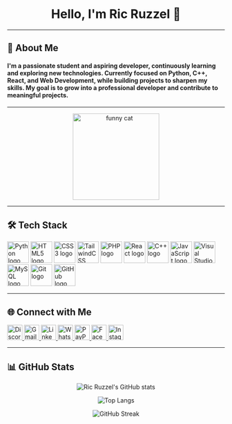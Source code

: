 <h1 align="center">Hello, I'm Ric Ruzzel 👋</h1>

---

<h2 align="left">🚀 About Me</h2>

<h4 align="left">
  I'm a passionate student and aspiring developer, continuously learning and exploring new technologies.  
  Currently focused on <b>Python, C++, React, and Web Development</b>, while building projects to sharpen my skills.  
  My goal is to grow into a professional developer and contribute to meaningful projects.
</h4>

---

<div align="center">
  <img height="200" src="https://media.tenor.com/E3MVEIoXf0cAAAAM/angry-cat.gif" alt="funny cat" />
</div>

---

<h2 align="left">🛠 Tech Stack</h2>

<div align="left">
  <img src="https://cdn.jsdelivr.net/gh/devicons/devicon/icons/python/python-original.svg" height="50" alt="Python logo" />
  <img src="https://cdn.jsdelivr.net/gh/devicons/devicon/icons/html5/html5-original.svg" height="50" alt="HTML5 logo" />
  <img src="https://cdn.jsdelivr.net/gh/devicons/devicon/icons/css3/css3-original.svg" height="50" alt="CSS3 logo" />
  <img src="https://cdn.jsdelivr.net/gh/devicons/devicon/icons/tailwindcss/tailwindcss-original-wordmark.svg" height="50" alt="TailwindCSS logo" />
  <img src="https://cdn.jsdelivr.net/gh/devicons/devicon/icons/php/php-original.svg" height="50" alt="PHP logo" />
  <img src="https://cdn.jsdelivr.net/gh/devicons/devicon/icons/react/react-original.svg" height="50" alt="React logo" />
  <img src="https://cdn.jsdelivr.net/gh/devicons/devicon/icons/cplusplus/cplusplus-original.svg" height="50" alt="C++ logo" />
  <img src="https://cdn.jsdelivr.net/gh/devicons/devicon/icons/javascript/javascript-original.svg" height="50" alt="JavaScript logo" />
  <img src="https://cdn.jsdelivr.net/gh/devicons/devicon/icons/visualstudio/visualstudio-plain.svg" height="50" alt="Visual Studio logo" />
  <img src="https://cdn.jsdelivr.net/gh/devicons/devicon/icons/mysql/mysql-original.svg" height="50" alt="MySQL logo" />
  <img src="https://cdn.jsdelivr.net/gh/devicons/devicon/icons/git/git-original.svg" height="50" alt="Git logo" />
  <img src="https://cdn.jsdelivr.net/gh/devicons/devicon/icons/github/github-original.svg" height="50" alt="GitHub logo" />
</div>

---

<h2 align="left">🌐 Connect with Me</h2>

<div align="left">
  <a href="https://discordapp.com/users/tashumii" target="_blank">
    <img src="https://img.shields.io/static/v1?message=Discord&logo=discord&label=&color=7289DA&logoColor=white&style=for-the-badge" height="35" alt="Discord" />
  </a>
  <a href="mailto:Ruzzel672@gmail.com" target="_blank">
    <img src="https://img.shields.io/static/v1?message=Gmail&logo=gmail&label=&color=D14836&logoColor=white&style=for-the-badge" height="35" alt="Gmail" />
  </a>
  <a href="https://www.linkedin.com/in/YOUR-LINKEDIN-USERNAME" target="_blank">
    <img src="https://img.shields.io/static/v1?message=LinkedIn&logo=linkedin&label=&color=0077B5&logoColor=white&style=for-the-badge" height="35" alt="LinkedIn" />
  </a>
  <a href="https://wa.me/YOUR-NUMBER" target="_blank">
    <img src="https://img.shields.io/static/v1?message=WhatsApp&logo=whatsapp&label=&color=25D366&logoColor=white&style=for-the-badge" height="35" alt="WhatsApp" />
  </a>
  <a href="https://www.paypal.me/YOUR-USERNAME" target="_blank">
    <img src="https://img.shields.io/static/v1?message=PayPal&logo=paypal&label=&color=00457C&logoColor=white&style=for-the-badge" height="35" alt="PayPal" />
  </a>
  <a href="https://www.facebook.com/ric.ruzzel.badlis/" target="_blank">
    <img src="https://img.shields.io/static/v1?message=Facebook&logo=facebook&label=&color=1877F2&logoColor=white&style=for-the-badge" height="35" alt="Facebook" />
  </a>
  <a href="https://www.instagram.com/YOUR-INSTAGRAM-USERNAME" target="_blank">
    <img src="https://img.shields.io/static/v1?message=Instagram&logo=instagram&label=&color=E4405F&logoColor=white&style=for-the-badge" height="35" alt="Instagram" />
  </a>
</div>

---

<h2 align="left">📊 GitHub Stats</h2>

<div align="center">

  ![Ric Ruzzel's GitHub stats](https://github-readme-stats.vercel.app/api?username=Tashumii&show_icons=true&theme=tokyonight&hide_border=true)  

  ![Top Langs](https://github-readme-stats.vercel.app/api/top-langs/?username=YOUR-GITHUB-USERNAME&layout=compact&theme=tokyonight&hide_border=true)  

  ![GitHub Streak](https://github-readme-streak-stats.herokuapp.com/?user=YOUR-GITHUB-USERNAME&theme=tokyonight&hide_border=true)

</div>

